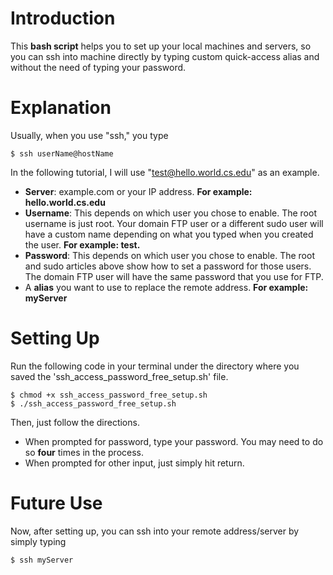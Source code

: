 # Introduction
This **bash script** helps you to set up your local machines and servers, so you can ssh into machine directly by typing custom quick-access alias and without the need of typing your password.

# Explanation
Usually, when you use "ssh," you type
```
$ ssh userName@hostName
```

In the following tutorial, I will use "test@hello.world.cs.edu" as an example.

- **Server**: example.com or your IP address. __For example: hello.world.cs.edu__
- **Username**: This depends on which user you chose to enable. The root username is just root. Your domain FTP user or a different sudo user will have a custom name depending on what you typed when you created the user. __For example: test.__
- **Password**: This depends on which user you chose to enable. The root and sudo articles above show how to set a password for those users. The domain FTP user will have the same password that you use for FTP.
- A **alias** you want to use to replace the remote address. __For example: myServer__

# Setting Up
Run the following code in your terminal under the directory where you saved the 'ssh_access_password_free_setup.sh' file.
```
$ chmod +x ssh_access_password_free_setup.sh
$ ./ssh_access_password_free_setup.sh
```

Then, just follow the directions. 
- When prompted for password, type your password. You may need to do so **four** times in the process. 
- When prompted for other input, just simply hit return.

# Future Use
Now, after setting up, you can ssh into your remote address/server by simply typing
```
$ ssh myServer
```

